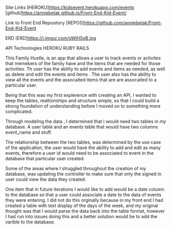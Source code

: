 
Site Links
[HEROKU]https://kidsevent.herokuapp.com/events
[github]https://anniebelak.github.io/Front-End-Kid-Event/

Link to Front End Repository
[REPOS]https://github.com/anniebelak/Front-End-Kid-Event

ERD
[ERD]https://i.imgur.com/sWIHSxB.jpg

API Technologies
HEROKU
RUBY RAILS

This Family Hustle, is an app that allows a user to track events or activites
that memebers of the family have and the items that are needed for those activities.
Th user has the ability to add events and items  as needed, as well as delete and
edit the events and items . The user also has the ability to view all the
events and the assocaited items that are are assocaited to a particular user.

Being that this was my first expierence with creating an API, I wanted to
keep the tables, realtionships and structure simple, so that I could build
a strong foundation of understanding before I moved on to something more
complicated.

Through modeling the data , I determined that I would need two tables in my database.
A user table and an events table that would have two columns event_name and stuff.

The relationship between the two tables, was determined by the use case
of the application, the user would have the ability to  add and edit as many events,
therefore  a user id would need to be associated to event in the database that particular
user created.

Some of the areas where I struggled throughout the creation of my database,
was updating the controller to make sure that only the signed in user
could view the data they created.

One item that in future iterations I would like to add would be a date column to the
database so that a user could associate a date to the data of events they were entering.
I did not do this orginally because in my front end I had created a table with text display
of the days of the week, and my original thought was that I would parse the data back into
the table format, however I had run into issues doing this and a better solution would be
to add the varible to the database.
